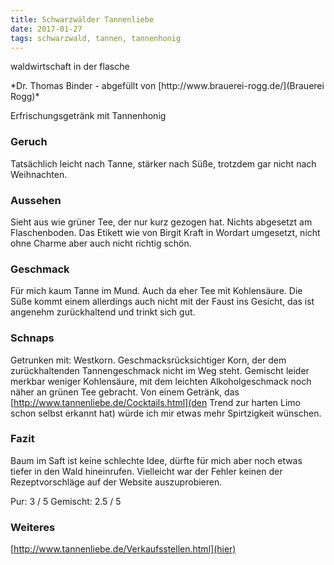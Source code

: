 ```yaml
---
title: Schwarzwälder Tannenliebe
date: 2017-01-27
tags: schwarzwald, tannen, tannenhonig
---
```

waldwirtschaft in der flasche
<!-- more -->*Dr. Thomas Binder - abgefüllt von [http://www.brauerei-rogg.de/](Brauerei Rogg)*
Erfrischungsgetränk mit Tannenhonig

### Geruch
Tatsächlich leicht nach Tanne, stärker nach Süße, trotzdem gar nicht nach Weihnachten. 

### Aussehen
Sieht aus wie grüner Tee, der nur kurz gezogen hat. Nichts abgesetzt am Flaschenboden. Das Etikett wie von Birgit Kraft in Wordart umgesetzt, nicht ohne Charme aber auch nicht richtig schön. 

### Geschmack
Für mich kaum Tanne im Mund. Auch da eher Tee mit Kohlensäure. Die Süße kommt einem allerdings auch nicht mit der Faust ins Gesicht, das ist angenehm zurückhaltend und trinkt sich gut. 

### Schnaps
Getrunken mit: Westkorn. Geschmacksrücksichtiger Korn, der dem zurückhaltenden Tannengeschmack nicht im Weg steht. Gemischt leider merkbar weniger Kohlensäure, mit dem leichten Alkoholgeschmack noch näher an grünen Tee gebracht. Von einem Getränk, das [http://www.tannenliebe.de/Cocktails.html](den Trend zur harten Limo schon selbst erkannt hat) würde ich mir etwas mehr Spirtzigkeit wünschen. 

### Fazit
Baum im Saft ist keine schlechte Idee, dürfte für mich aber noch etwas tiefer in den Wald hineinrufen. Vielleicht war der Fehler keinen der Rezeptvorschläge auf der Website auszuprobieren. 

Pur:        3 / 5
Gemischt:   2.5 / 5

### Weiteres
[http://www.tannenliebe.de/Verkaufsstellen.html](hier)

